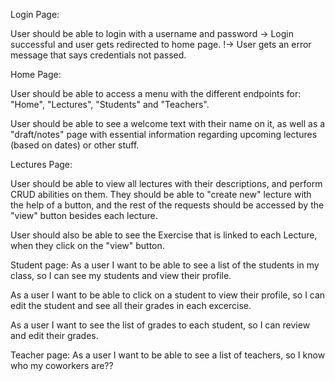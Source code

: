 Login Page:

User should be able to login with a username and password -> Login successful and user gets redirected to home page. !-> User gets an error message that says credentials not passed.

Home Page: 

User should be able to access a menu with the different endpoints for: "Home", "Lectures", "Students" and "Teachers".

User should be able to see a welcome text with their name on it, as well as a "draft/notes" page with essential information regarding upcoming lectures (based on dates) or other stuff.

Lectures Page:

User should be able to view all lectures with their descriptions, and perform CRUD abilities on them. They should be able to "create new" lecture with the help of a button, and the rest of the requests should be accessed by the "view" button besides each lecture. 

User should also be able to see the Exercise that is linked to each Lecture, when they click on the "view" button.

Student page: 
As a user I want to be able to see a list of the students in my class, so I can see my students and view their profile.

As a user I want to be able to click on a student to view their profile, so I can edit the student and see all their grades in each excercise.

As a user I want to see the list of grades to each student, so I can review and edit their grades.

Teacher page: 
As a user I want to be able to see a list of teachers, so I know who my coworkers are??
